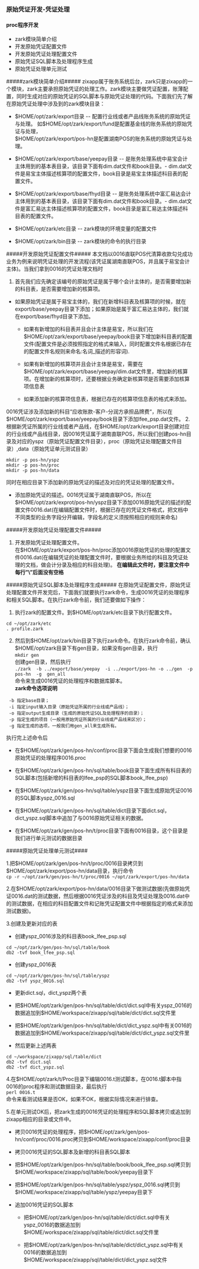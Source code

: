 ### 原始凭证开发-凭证处理

#### proc程序开发
 - zark模块简单介绍
 - 开发原始凭证配置文件
 - 开发原始凭证处理配置文件
 - 原始凭证SQL脚本及处理程序生成
 - 原始凭证处理单元测试

#####zark模块简单介绍#####
zixapp属于账务系统后台，zark只是zixapp的一个模块，zark主要承担原始凭证的处理工作。zark模块主要做凭证配置，账薄配置，同时生成对应的原始凭证的SQL脚本与原始凭证处理的代码。下面我们先了解在原始凭证处理中涉及到的zark模块目录：  
 
 - \$HOME/opt/zark/export目录 -- 配置行业线或者产品线账务系统的原始凭证与处理。  如\$HOME/opt/zark/export/fund是配置基金线的账务系统的原始凭证与处理，  
 \$HOME/opt/zark/export/pos-hn是配置湖南POS的账务系统的原始凭证与处理。 

  - \$HOME/opt/zark/export/base/yeepay目录 -- 是账务处理系统中易宝会计主体用到的基本表目录，该目录下面有dim.dat文件和book目录。- dim.dat文件是易宝主体描述核算项的配置文件，book目录是易宝主体描述科目表的配置文件。
  
  - \$HOME/opt/zark/export/base/fhyd目录 -- 是账务处理系统中富汇易达会计主体用到的基本表目录，该目录下面有dim.dat文件和book目录。- dim.dat文件是富汇易达主体描述核算项的配置文件，book目录是富汇易达主体描述科目表的配置文件。

 - \$HOME/opt/zark/etc目录 -- zark模块的环境变量的配置文件

 - \$HOME/opt/zark/bin目录 -- zark模块的命令的执行目录

#####开发原始凭证配置文件#####
本文档以0016直联POS代清算收款勾兑成功业务为例来说明凭证处理的开发流程(该凭证属湖南直联POS，并且属于易宝会计主体)。当我们拿到0016的凭证处理文档时

 1. 首先我们应先确定该编号的原始凭证是属于哪个会计主体的，是否需要增加新的科目表，是否需要增加新的核算项。
 
 - 如果原始凭证是属于易宝主体的，我们在新增科目表及核算项的时候，就在export/base/yeepay目录下添加；如果原始是属于富汇易达主体的，我们就在export/base/fhyd目录下添加。
 
   - 如果有新增加的科目表并且会计主体是易宝，所以我们在\$HOME/opt/zark/export/base/yeepay/book目录下增加新科目表的配置文件(配置文件是必须按照指定的格式来输入，同时配置文件名根据已存在的配置文件名规则来命名:名词_描述的形容词).
   
   - 如果有新增加的核算项并且会计主体是易宝，需要在\$HOME/opt/zark/export/base/yeepay/dim.dat文件里，增加新的核算项。在增加新的核算项时，还要根据业务确定新核算项是否需要添加核算项信息表
 
   - 如果添加新的核算项信息表，根据已存在的核算项信息表的格式来添加。  

 0016凭证涉及添加新的科目“应收账款-客户-分润方承担品牌费“，所以在\$HOME/opt/zark/export/base/yeepay/book目录下添加lfee_psp.dat文件。
 2. 根据新凭证所属的行业线或者产品线，在\$HOME/opt/zark/export目录创建对应的行业线或产品线目录，因0016凭证属于湖南直联POS，所以我们创建pos-hn目录及对应的yspz（原始凭证配置文件目录），proc（原始凭证处理配置文件目录）,data（原始凭证单元测试目录）  
```
mkdir -p pos-hn/yspz 
mkdir -p pos-hn/proc 
mkdir -p pos-hn/data 
```
同时在相应目录下添加新的原始凭证的描述及对应的凭证处理的配置文件。
 - 添加原始凭证的描述。0016凭证属于湖南直联POS，所以在\$HOME/opt/zark/exprot/pos-hn/yspz目录下添加0016原始凭证的描述的配置文件0016.dat(在编辑配置文件时，根据已存在的凭证文件格式，把文档中不同类型的业务字段分开编辑，字段名的定义须按照相应的规则来命名)

#####开发原始凭证处理配置文件#####
 1. 开发原始凭证处理配置文件。  
在\$HOME/opt/zark/export/pos-hn/proc添加0016原始凭证的处理的配置文件0016.dat(在编辑凭证的处理配置文件时，要根据业务所给的科目及凭证处理的文档，做会计分录及相应的科目处理)。
 **在编辑此文件时，要注意文件中每行”\”后面没有空格**

#####原始凭证SQL脚本及处理程序生成#####
 在原始凭证配置文件，原始凭证处理配置文件开发完后，下面我们就要执行zark命令，生成0016凭证的处理程序和相关SQL脚本。在执行zark命令前，我们还要做如下操作：

 1. 执行zark的配置文件。到\$HOME/opt/zark/etc目录下执行配置文件。  
```
cd ~/opt/zark/etc
. profile.zark
```  
 2. 然后到\$HOME/opt/zark/bin目录下执行zark命令。在执行zark命令前，确认\$HOME/opt/zark目录下有gen目录，如果没有gen目录，执行  
`
mkdir gen
`  
创建gen目录，然后执行  
 `./zark  -b ../export/base/yeepay  -i ../export/pos-hn -o ../gen  -p  pos-hn  -g  gen_all`  
命令来生成0016凭证的处理程序和数据库脚本。  
**zark命令选项说明**
```
 -b 指定base目录；
 -i	指定input输入目录（原始凭证所属的行业线或产品线）；
 -o	指定output生成目录（生成的原始凭证SQL及处理程序的目录）；
 -p	指定生成的项目（一般用原始凭证所属的行业线或产品线来区分）；
 -g	指定生成的选项，一般我们用gen_all来生成所有。
```

 执行完上述命令后

 - 在\$HOME/opt/zark/gen/pos-hn/conf/proc目录下面会生成我们想要的0016原始凭证的处理程序0016.proc

 - 在\$HOME/opt/zark/gen/pos-hn/sql/table/book目录下面生成所有科目表的SQL脚本(包括新增的科目表的lfee_psp的SQL脚本book_lfee_psp)

 - 在\$HOME/opt/zark/gen/pos-hn/sql/table/yspz目录下面生成原始凭证0016的SQL脚本yspz_0016.sql

 - 在\$HOME/opt/zark/gen/pos-hn/sql/table/dict目录下面dict.sql，dict_yspz.sql脚本中追加了与0016原始凭证相关的数据。
 
 - 在\$HOME/opt/zark/gen/pos-hn/t/proc目录下面有0016目录，这个目录是我们进行单元测试的数据目录


#####原始凭证处理单元测试####

 1.把\$HOME/opt/zark/gen/pos-hn/t/proc/0016目录拷贝到\$HOME/opt/zark/export/pos-hn/data目录，执行命令  
`cp -r ~/opt/zark/gen/pos-hn/t/proc/0016 ~/opt/zark/export/pos-hn/data`  

 2.在\$HOME/opt/zark/export/pos-hn/data/0016目录下做测试数据(先做原始凭证0016.dat的测试数据，然后根据0016凭证涉及的科目及凭证处理及0016.dat中的测试数据，在相应的科目配置文件和记账凭证配置文件中根据指定的格式来添加测试数据)。

 3.创建及更新对应的表

 - 创建yspz_0016涉及的科目表book_lfee_psp.sql
```
cd ~/opt/zark/gen/pos-hn/sql/table/book
db2 -tvf book_lfee_psp.sql
```

 - 创建yspz_0016表  
```
cd ~/opt/zark/gen/pos-hn/sql/table/yspz
db2 -tvf yspz_0016.sql
```

 - 更新dict.sql，dict_yspz两个表
  - 把\$HOME/opt/zark/gen/pos-hn/sql/table/dict/dict.sql中有关yspz_0016的数据追加到\$HOME/workspace/zixapp/sql/table/dict/dict.sql文件里

  - 把\$HOME/opt/zark/gen/pos-hn/sql/table/dict/dict_yspz.sql中有关0016的数据追加到\$HOME/workspace/zixapp/sql/table/dict/dict_yspz.sql文件里

  - 然后更新上述两表
```
cd ~/workspace/zixapp/sql/table/dict
db2 -tvf dict.sql
db2 -tvf dict_yspz.sql
```


 4.在\$HOME/opt/zark/t/Proc目录下编辑0016.t测试脚本，在0016.t脚本中指0016的proc程序和测试数据目录，最后执行  
`perl 0016.t`  
命令来看测试结果是否OK，如果不OK，根据实际情况来进行排查。   


5.在单元测试OK后，把zark生成的0016凭证的处理程序和SQL脚本拷贝或追加到zixapp相应的目录或文件中。

 - 拷贝0016凭证的处理程序，把\$HOME/opt/zark/gen/pos-hn/conf/proc/0016.proc拷贝到\$HOME/workspace/zixapp/conf/proc目录


 - 拷贝0016凭证的SQL脚本及新增的科目表SQL脚本
  - 把\$HOME/opt/zark/gen/pos-hn/sql/table/book/book_lfee_psp.sql拷贝到\$HOME/workspace/zixapp/sql/table/book/yeepay目录下

  - 把\$HOME/opt/zark/gen/pos-hn/sql/table/yspz/yspz_0016.sql拷贝到\$HOME/workspace/zixapp/sql/table/yspz/yeepay目录下



 - 追加0016凭证的SQL脚本
   -  把\$HOME/opt/zark/gen/pos-hn/sql/table/dict/dict.sql中有关yspz_0016的数据追加到\$HOME/workspace/zixapp/sql/table/dict/dict.sql文件里

   -  把\$HOME/opt/zark/gen/pos-hn/sql/table/dict/dict_yspz.sql中有关0016的数据追加到\$HOME/workspace/zixapp/sql/table/dict/dict_yspz.sql文件

